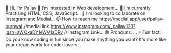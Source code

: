 👋 Hi, I’m Pallav
👀 I’m interested in Web development...
🌱 I’m currently Practising HTML, CSS, JavaScript...
💞️ I’m looking to collaborate on Instagram and Medial...
📫 How to reach me https://medial.app/user/pallav-burnwal //medial link
https://www.instagram.com/_pallav.123?igsh=aWQxaDY1eWV1aDRv // instagram Link...
😄 Pronouns: ...
⚡ Fun fact: Do you know coding is fun since you make anything you want? It's more like
your dream world for coder lovers...
